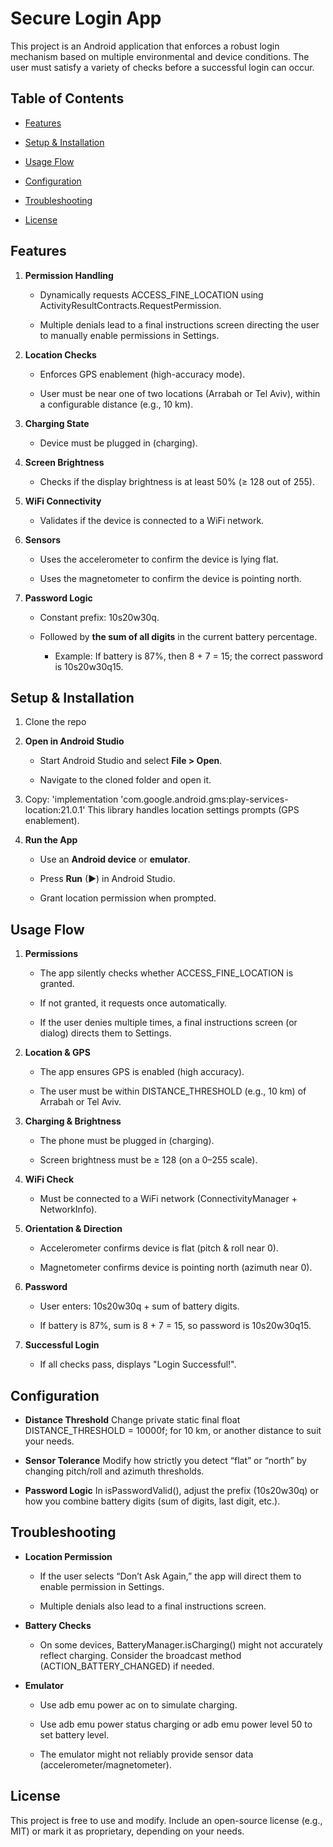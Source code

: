 Secure Login App
================

This project is an Android application that enforces a robust login mechanism based on multiple environmental and device conditions. The user must satisfy a variety of checks before a successful login can occur.

Table of Contents
-----------------

*   [Features](#features)
    
*   [Setup & Installation](#setup--installation)
    
*   [Usage Flow](#usage-flow)
    
*   [Configuration](#configuration)
    
*   [Troubleshooting](#troubleshooting)
    
*   [License](#license)
    

Features
--------

1.  **Permission Handling**
    
    *   Dynamically requests ACCESS\_FINE\_LOCATION using ActivityResultContracts.RequestPermission.
        
    *   Multiple denials lead to a final instructions screen directing the user to manually enable permissions in Settings.
        
2.  **Location Checks**
    
    *   Enforces GPS enablement (high-accuracy mode).
        
    *   User must be near one of two locations (Arrabah or Tel Aviv), within a configurable distance (e.g., 10 km).
        
3.  **Charging State**
    
    *   Device must be plugged in (charging).
        
4.  **Screen Brightness**
    
    *   Checks if the display brightness is at least 50% (≥ 128 out of 255).
        
5.  **WiFi Connectivity**
    
    *   Validates if the device is connected to a WiFi network.
        
6.  **Sensors**
    
    *   Uses the accelerometer to confirm the device is lying flat.
        
    *   Uses the magnetometer to confirm the device is pointing north.
        
7.  **Password Logic**
    
    *   Constant prefix: 10s20w30q.
        
    *   Followed by **the sum of all digits** in the current battery percentage.
        
        *   Example: If battery is 87%, then 8 + 7 = 15; the correct password is 10s20w30q15.
            

Setup & Installation
--------------------

1.  Clone the repo
    
2.  **Open in Android Studio**
    
    *   Start Android Studio and select **File > Open**.
        
    *   Navigate to the cloned folder and open it.
        
3.  Copy: 'implementation 'com.google.android.gms:play-services-location:21.0.1' This library handles location settings prompts (GPS enablement).
    
4.  **Run the App**
    
    *   Use an **Android device** or **emulator**.
        
    *   Press **Run** (▶) in Android Studio.
        
    *   Grant location permission when prompted.
        

Usage Flow
----------

1.  **Permissions**
    
    *   The app silently checks whether ACCESS\_FINE\_LOCATION is granted.
        
    *   If not granted, it requests once automatically.
        
    *   If the user denies multiple times, a final instructions screen (or dialog) directs them to Settings.
        
2.  **Location & GPS**
    
    *   The app ensures GPS is enabled (high accuracy).
        
    *   The user must be within DISTANCE\_THRESHOLD (e.g., 10 km) of Arrabah or Tel Aviv.
        
3.  **Charging & Brightness**
    
    *   The phone must be plugged in (charging).
        
    *   Screen brightness must be ≥ 128 (on a 0–255 scale).
        
4.  **WiFi Check**
    
    *   Must be connected to a WiFi network (ConnectivityManager + NetworkInfo).
        
5.  **Orientation & Direction**
    
    *   Accelerometer confirms device is flat (pitch & roll near 0).
        
    *   Magnetometer confirms device is pointing north (azimuth near 0).
        
6.  **Password**
    
    *   User enters: 10s20w30q + sum of battery digits.
        
    *   If battery is 87%, sum is 8 + 7 = 15, so password is 10s20w30q15.
        
7.  **Successful Login**
    
    *   If all checks pass, displays "Login Successful!".
        

Configuration
-------------

*   **Distance Threshold** Change private static final float DISTANCE\_THRESHOLD = 10000f; for 10 km, or another distance to suit your needs.
    
*   **Sensor Tolerance** Modify how strictly you detect “flat” or “north” by changing pitch/roll and azimuth thresholds.
    
*   **Password Logic** In isPasswordValid(), adjust the prefix (10s20w30q) or how you combine battery digits (sum of digits, last digit, etc.).
    

Troubleshooting
---------------

*   **Location Permission**
    
    *   If the user selects “Don’t Ask Again,” the app will direct them to enable permission in Settings.
        
    *   Multiple denials also lead to a final instructions screen.
        
*   **Battery Checks**
    
    *   On some devices, BatteryManager.isCharging() might not accurately reflect charging. Consider the broadcast method (ACTION\_BATTERY\_CHANGED) if needed.
        
*   **Emulator**
    
    *   Use adb emu power ac on to simulate charging.
        
    *   Use adb emu power status charging or adb emu power level 50 to set battery level.
        
    *   The emulator might not reliably provide sensor data (accelerometer/magnetometer).
        

License
-------

This project is free to use and modify. Include an open-source license (e.g., MIT) or mark it as proprietary, depending on your needs.
